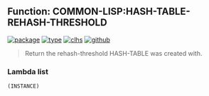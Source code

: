 ## Function: COMMON-LISP:HASH-TABLE-REHASH-THRESHOLD
[![package](https://img.shields.io/badge/Package-COMMON--LISP-5f9ea0.svg?style=social&colorA=999999)](../) [![type](https://img.shields.io/badge/Type-Function-5f9ea0.svg?style=social&colorA=999999)](../#function) [![clhs](https://img.shields.io/badge/CLHS-HASH--TABLE--REHASH--THRESHOLD-5f9ea0.svg?style=social&colorA=999999)](http://www.lispworks.com/documentation/HyperSpec/Body/f_hash_3.htm) [![github](https://img.shields.io/badge/GitHub-View_the_source-5f9ea0.svg?style=social&colorA=999999&logo=github)](https://github.com/sbcl/sbcl/blob/master/src/code/hash-table.lisp/) 

> Return the rehash-threshold HASH-TABLE was created with.

### Lambda list
```
(INSTANCE)
```
